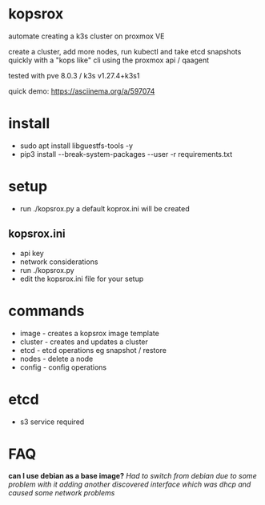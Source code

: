 # kopsrox
automate creating a k3s cluster on proxmox VE

create a cluster, add more nodes, run kubectl and take etcd snapshots quickly with a "kops like" cli using the proxmox api / qaagent

tested with pve 8.0.3 / k3s v1.27.4+k3s1

quick demo: https://asciinema.org/a/597074

# install

- sudo apt install libguestfs-tools -y
- pip3 install --break-system-packages --user -r requirements.txt

# setup
- run ./kopsrox.py a default koprox.ini will be created
## kopsrox.ini
- api key
- network considerations
- run ./kopsrox.py
- edit the kopsrox.ini file for your setup

# commands
- image - creates a kopsrox image template
- cluster - creates and updates a cluster
- etcd - etcd operations eg snapshot / restore
- nodes - delete a node
- config - config operations

# etcd
- s3 service required

# FAQ
__can I use debian as a base image?__
_Had to switch from debian due to some problem with it adding another discovered interface which was dhcp and caused some network problems_


